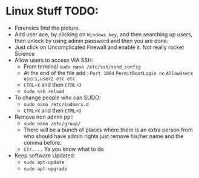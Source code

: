 # Linux Stuff TODO:

- Forensics find the picture.
- Add user ace, by clicking on `Windows key`, and then searching up users, then unlock by using admin password and then you are done.
- Just click on Uncomplicated Firewall and enable it. Not really rocket Science
- Allow users to access VIA SSH:
	- From terminal `sudo nano /etc/ssh/sshd_config` 
	- At the end of the file add :
	`Port 1004` 
	`PermitRootLogin no`
	`AllowUsers user1,user2 etc etc`							
	- `CTRL+X` and then `CTRL+O`
	- `sudo ssh reload`
- To change people who can SUDO:
	- `sudo nano /etc/sudoers.d`
	- `CTRL+X` and then `CTRL+O`
- Remove non admin ppl:
	- `sudo nano /etc/group/`
	- There will be a bunch of places where there is an extra person from who should have admin rights just remove his/her name and the comma before.
	- `CTr....` Ya you know what to do
- Keep software Updated:
	- `sudo apt-update`
	- `sudo apt-upgrade`

